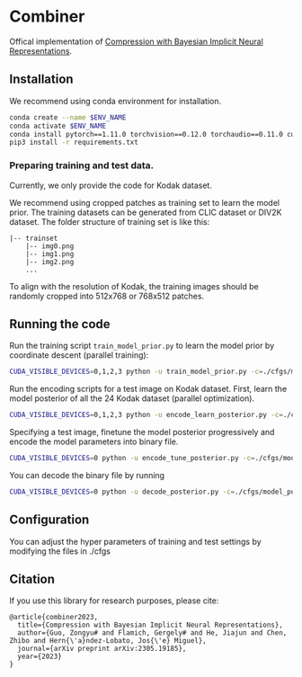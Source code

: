 # Combiner

Offical implementation of [Compression with Bayesian Implicit Neural Representations](https://arxiv.org/abs/2305.19185).

## Installation

We recommend using conda environment for installation.

```bash
conda create --name $ENV_NAME
conda activate $ENV_NAME
conda install pytorch==1.11.0 torchvision==0.12.0 torchaudio==0.11.0 cudatoolkit=11.3 -c pytorch
pip3 install -r requirements.txt
```

### Preparing training and test data.

Currently, we only provide the code for Kodak dataset. 

We recommend using cropped patches as training set to learn the model prior. The training datasets can be generated from CLIC dataset or DIV2K dataset. The folder structure of training set is like this:

	|-- trainset
		|-- img0.png
		|-- img1.png
		|-- img2.png
		...

To align with the resolution of Kodak, the training images should be randomly cropped into 512x768 or 768x512 patches.

## Running the code

Run the training script `train_model_prior.py` to learn the model prior by coordinate descent (parallel training):

```bash
CUDA_VISIBLE_DEVICES=0,1,2,3 python -u train_model_prior.py -c=./cfgs/model_prior_kodak.yaml 
```

Run the encoding scripts for a test image on Kodak dataset. 
First, learn the model posterior of all the 24 Kodak dataset (parallel optimization).

```bash
CUDA_VISIBLE_DEVICES=0,1,2,3 python -u encode_learn_posterior.py -c=./cfgs/model_posterior_kodak.yaml 
```

Specifying a test image, finetune the model posterior progressively and encode the model parameters into binary file. 

```bash
CUDA_VISIBLE_DEVICES=0 python -u encode_tune_posterior.py -c=./cfgs/model_posterior_kodak.yaml --image_id=3
```

You can decode the binary file by running

```bash
CUDA_VISIBLE_DEVICES=0 python -u decode_posterior.py -c=./cfgs/model_posterior_kodak.yaml --image_id=3
```


## Configuration

You can adjust the hyper parameters of training and test settings by modifying the files in ./cfgs

## Citation

If you use this library for research purposes, please cite:

```
@article{combiner2023,
  title={Compression with Bayesian Implicit Neural Representations},
  author={Guo, Zongyu# and Flamich, Gergely# and He, Jiajun and Chen, Zhibo and Hern{\'a}ndez-Lobato, Jos{\'e} Miguel},
  journal={arXiv preprint arXiv:2305.19185},
  year={2023}
}
```

